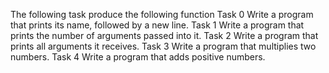 The following task produce the following function
Task 0
Write a program that prints its name, followed by a new line.
Task 1
Write a program that prints the number of arguments passed into it.
Task 2
Write a program that prints all arguments it receives.
Task 3
Write a program that multiplies two numbers.
Task 4
Write a program that adds positive numbers.
